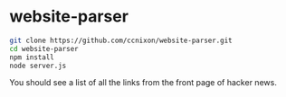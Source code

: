 # website-parser

```bash
git clone https://github.com/ccnixon/website-parser.git
cd website-parser
npm install
node server.js
```

You should see a list of all the links from the front page of hacker news.


